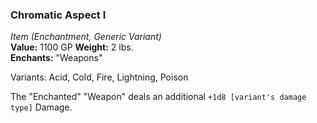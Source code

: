 ### Chromatic Aspect I
*Item (Enchantment, Generic Variant)*  
**Value:** 1100 GP
**Weight:** 2 lbs.  
**Enchants:** "Weapons"  

Variants: Acid, Cold, Fire, Lightning, Poison

The "Enchanted" "Weapon" deals an additional `+1d8 [variant's damage type]` Damage.
